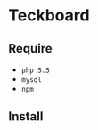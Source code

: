 Teckboard
========================

Require
--------------

- `php 5.5`
- `mysql`
- `npm`

Install
--------------

